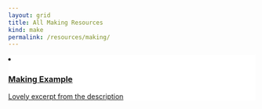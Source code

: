 ```yaml
---
layout: grid
title: All Making Resources
kind: make
permalink: /resources/making/
---
```


<li class="make" style="background: white url('/images/tile.png') no-repeat top center;">
    <a href="{{ site.baseurl }}{% link resources/making/making_example/index.md %}" class="a"></a>
    <div class="text">
        <a href="{{ site.baseurl }}{% link resources/making/making_example/index.md %}">
            <div class="inner">
                <h3>Making Example</h3>
                <p class="excerpt">Lovely excerpt from the description</p>
            </div>
        </a>
    </div>
</li>

